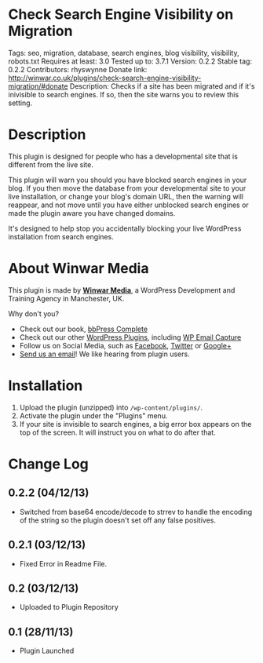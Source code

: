 Check Search Engine Visibility on Migration
===========================================
Tags: seo, migration, database, search engines, blog visibility, visibility, robots.txt
Requires at least: 3.0
Tested up to: 3.7.1
Version: 0.2.2
Stable tag: 0.2.2
Contributors: rhyswynne
Donate link: http://winwar.co.uk/plugins/check-search-engine-visibility-migration/#donate
Description: Checks if a site has been migrated and if it's inivisible to search engines. If so, then the site warns you to review this setting.

Description
===========
This plugin is designed for people who has a developmental site that is different from the live site.

This plugin will warn you should you have blocked search engines in your blog. If you then move the database from your developmental site to your live installation, or change your blog's domain URL, then the warning will reappear, and not move until you have either unblocked search engines or made the plugin aware you have changed domains.

It's designed to help stop you accidentally blocking your live WordPress installation from search engines.

About Winwar Media
==================
This plugin is made by [**Winwar Media**](http://winwar.co.uk/), a WordPress Development and Training Agency in Manchester, UK.

Why don't you?

* Check out our book, [bbPress Complete](http://winwar.co.uk/books/bbpress-complete/)
* Check out our other [WordPress Plugins](http://winwar.co.uk/plugins/), including [WP Email Capture](http://wpemailcapture.com)
* Follow us on Social Media, such as [Facebook](https://www.facebook.com/winwaruk), [Twitter](https://twitter.com/winwaruk) or [Google+](https://plus.google.com/+WinwarCoUk)
* [Send us an email](http://winwar.co.uk/contact-us/)! We like hearing from plugin users.

Installation
============
1. Upload the plugin (unzipped) into `/wp-content/plugins/`.
2. Activate the plugin under the "Plugins" menu.
3. If your site is invisible to search engines, a big error box appears on the top of the screen. It will instruct you on what to do after that.

Change Log
==========
0.2.2 (04/12/13) 
----------------
* Switched from base64 encode/decode to strrev to handle the encoding of the string so the plugin doesn't set off any false positives.

0.2.1 (03/12/13)
----------------
* Fixed Error in Readme File.

0.2 (03/12/13)
--------------
* Uploaded to Plugin Repository

0.1 (28/11/13)
--------------
* Plugin Launched